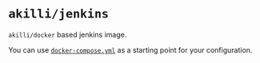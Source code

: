 # `akilli/jenkins`

`akilli/docker` based jenkins image. 

You can use [`docker-compose.yml`](https://github.com/akilli/docker/blob/master/jenkins/docker-compose.yml) as a starting point for your configuration.
